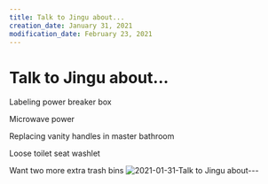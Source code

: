 ```yaml
---
title: Talk to Jingu about...
creation_date: January 31, 2021
modification_date: February 23, 2021
---
```



# Talk to Jingu about...

Labeling power breaker box 

Microwave power

Replacing vanity handles in master bathroom 

Loose toilet seat washlet 

Want two more extra trash bins 
![2021-01-31-Talk to Jingu about---](images/2021-01-31-Talk%20to%20Jingu%20about---.jpeg)


